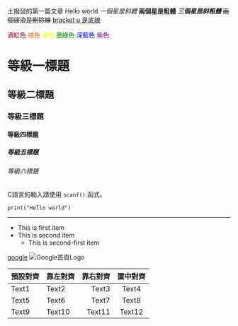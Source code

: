 土撥鼠的第一篇文章
Hello world
*一個星是斜體*
**兩個星是粗體**
***三個星是斜粗體***
~~兩個波浪是刪除線~~
<u>bracket u 是底線</u>

<font color=#800000>酒紅色</font>
<font color=#FF6600>橘色</font>
<font color=#FFFF00>黃色</font>
<font color=#008000>墨綠色</font>
<font color=#0000FF>深藍色</font>
<font color=#800080>紫色</font>

# 等級一標題
## 等級二標題
### 等級三標題
#### 等級四標題
##### 等級五標題
###### 等級六標題

C語言的輸入請使用 `scanf()` 函式。

```
print("Hello world")
```

***

+ This is first item
+ This is second item
	+ This is second-first item


[google](https://www.google.com)
![Google首頁Logo](https://www.google.com/images/branding/googlelogo/1x/googlelogo_color_272x92dp.png)

| 預設對齊 | 靠左對齊 | 靠右對齊 | 置中對齊 |
| ----- | :----- | -----: | :-----: |
| Text1 | Text2 | Text3 | Text4 |
| Text5 | Text6 | Text7 | Text8 |
| Text9 | Text10 | Text11 | Text12 |
